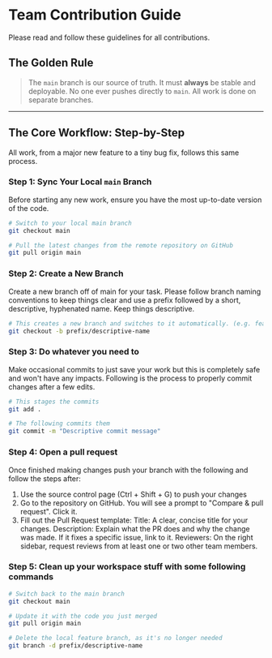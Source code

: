 # Team Contribution Guide

Please read and follow these guidelines for all contributions.

## The Golden Rule

> The `main` branch is our source of truth. It must **always** be stable and deployable. No one ever pushes directly to `main`. All work is done on separate branches.

---

## The Core Workflow: Step-by-Step

All work, from a major new feature to a tiny bug fix, follows this same process.

### Step 1: Sync Your Local `main` Branch

Before starting any new work, ensure you have the most up-to-date version of the code.

```bash
# Switch to your local main branch
git checkout main

# Pull the latest changes from the remote repository on GitHub
git pull origin main 
```

### Step 2: Create a New Branch
Create a new branch off of main for your task. Please follow branch naming conventions to keep things clear and use a prefix followed by a short, descriptive, hyphenated name. Keep things descriptive.

```bash
# This creates a new branch and switches to it automatically. (e.g. feature/more_particles, bug/file_path_error)
git checkout -b prefix/descriptive-name
```
### Step 3: Do whatever you need to
Make occasional commits to just save your work but this is completely safe and won't have any impacts. Following is the process to properly commit changes after a few edits.

```bash
# This stages the commits
git add .

# The following commits them
git commit -m "Descriptive commit message" 
```
### Step 4: Open a pull request
Once finished making changes push your branch with the following and follow the steps after:

1. Use the source control page (Ctrl + Shift + G) to push your changes
2. Go to the repository on GitHub. You will see a prompt to "Compare & pull request". Click it.
3. Fill out the Pull Request template:
    Title: A clear, concise title for your changes.
    Description: Explain what the PR does and why the change was made. If it fixes a specific issue, link to it.
    Reviewers: On the right sidebar, request reviews from at least one or two other team members.

### Step 5: Clean up your workspace stuff with some following commands
```bash
# Switch back to the main branch
git checkout main

# Update it with the code you just merged
git pull origin main

# Delete the local feature branch, as it's no longer needed
git branch -d prefix/descriptive-name
```